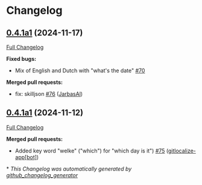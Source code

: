 # Changelog

## [0.4.1a1](https://github.com/OpenVoiceOS/skill-ovos-date-time/tree/0.4.1a1) (2024-11-17)

[Full Changelog](https://github.com/OpenVoiceOS/skill-ovos-date-time/compare/0.4.1a1...0.4.1a1)

**Fixed bugs:**

- Mix of English and Dutch with "what's the date" [\#70](https://github.com/OpenVoiceOS/skill-ovos-date-time/issues/70)

**Merged pull requests:**

- fix: skilljson [\#76](https://github.com/OpenVoiceOS/skill-ovos-date-time/pull/76) ([JarbasAl](https://github.com/JarbasAl))

## [0.4.1a1](https://github.com/OpenVoiceOS/skill-ovos-date-time/tree/0.4.1a1) (2024-11-12)

[Full Changelog](https://github.com/OpenVoiceOS/skill-ovos-date-time/compare/0.4.0...0.4.1a1)

**Merged pull requests:**

- Added key word "welke" \("which"\) for "which day is it"\) [\#75](https://github.com/OpenVoiceOS/skill-ovos-date-time/pull/75) ([gitlocalize-app[bot]](https://github.com/apps/gitlocalize-app))



\* *This Changelog was automatically generated by [github_changelog_generator](https://github.com/github-changelog-generator/github-changelog-generator)*
